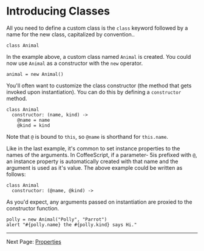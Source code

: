 # Introducing Classes

All you need to define a custom class is the `class` keyword followed by a name for the new class, capitalized by convention..

    class Animal

In the example above, a custom class named `Animal` is created. You could now use `Animal` as a constructor with the `new` operator.

    animal = new Animal()

You'll often want to customize the class constructor (the method that gets invoked upon instantiation). You can do this by defining a `constructor` method.

    class Animal
      constructor: (name, kind) ->
        @name = name
        @kind = kind

Note that `@` is bound to `this`, so `@name` is shorthand for `this.name`.

Like in the last example, it's common to set instance properties to the names of the arguments. In CoffeeScript, if a parameter-
5is prefixed with `@`, an instance property is automatically created with that name and the argument is used as it's value. The above example could be written as follows:

    class Animal
      constructor: (@name, @kind) ->
 
As you'd expect, any arguments passed on instantiation are proxied to the constructor function.

    polly = new Animal("Polly", "Parrot")
    alert "#{polly.name} the #{polly.kind} says Hi."

---

Next Page: [Properties](/docs/book/properties.md)